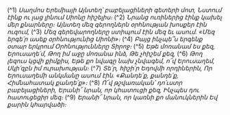 
(^1) _Սաղմոս Երեմիայի
Այնտեղ՝ բաբելացիների գետերի մոտ,
Նստում էինք ու լաց լինում Սիոնը հիշելիս։_
(^2) _Նրանց ուռիներից էինք կախել մեր քնարները։
Այնտեղ մեզ գերողներն օրհնության խոսքեր էին ուզում,_
(^3) _Մեզ գերեվարողները ստիպում էին մեզ եւ ասում.
«Մեզ երգե՛ր ասեք օրհնությունից Սիոնի»։_
(^4) _Բայց ինչպե՞ս երգենք օտար երկրում
Օրհնությունները Տիրոջ։_
(^5) _Եթե մոռանամ ես քեզ, Երուսաղե՛մ,
Թող իմ աջը մոռանա ինձ,
Թե չհիշեմ քեզ,_
(^6) _Թող լեզուս կցվի քիմքիս,
Եթե քո նվագը նախ չնվագեմ, ո՜վ Երուսաղեմ,
Սկի՛զբն իմ ուրախության։_
(^7) _Տե՛ր, հիշի՛ր Եդովմի որդիներին,
Որ Երուսաղեմի անկմանը ասում էին.
«Քանդե՛ք, քանդե՛ք,
Հիմնահատակ քանդե՛ք»։_
(^8) _Ո՜վ թշվառական՝ դո՛ւստր բաբելացիների,
Երանի՜ նրան, որ կհատուցի քեզ,
Ինչպես դու հատուցեցիր մեզ։_
(^9) _Երանի՜ նրան, որ կառնի քո մանուկներին
Եվ քարին կհարվածի։_
